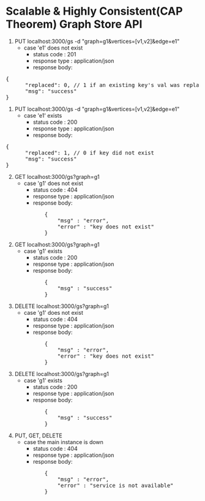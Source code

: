 # Scalable &amp; Highly Consistent(CAP Theorem) Graph Store API

1. PUT localhost:3000/gs -d "graph=g1&vertices=[v1,v2]&edge=e1"
    - case 'e1' does not exist
      - status code : 201
      - response type : application/json
      - response body:
<pre>
{
      "replaced": 0, // 1 if an existing key's val was replaced
      "msg": "success"
}
</pre>

1. PUT localhost:3000/gs -d "graph=g1&vertices=[v1,v2]&edge=e1"
    - case 'e1' exists
	    - status code : 200
	    - response type : application/json
	    - response body:

<pre>
{
      "replaced": 1, // 0 if key did not exist
      "msg": "success"
}
</pre>

2. GET localhost:3000/gs?graph=g1
    - case 'g1' does not exist
      - status code : 404
      - response type : application/json
      - response body:

<pre>
			{
				"msg" : "error",
				"error" : "key does not exist"
			}
</pre>

2. GET localhost:3000/gs?graph=g1
    - case 'g1' exists
      - status code : 200
      - response type : application/json
      - response body:

<pre>
			{
				"msg" : "success"
		 	}
</pre>

3. DELETE localhost:3000/gs?graph=g1
    - case 'g1' does not exist
      - status code : 404
      - response type : application/json
      - response body:
      
<pre>
			{
				"msg" : "error",
				"error" : "key does not exist"
		 	}
</pre>

3. DELETE localhost:3000/gs?graph=g1
    - case 'g1' exists
      - status code : 200
      - response type : application/json
      - response body:

<pre>
			{
				"msg" : "success"
		 	}
</pre>

4. PUT, GET, DELETE 
    - case the main instance is down 
      - status code : 404
      - response type : application/json
      - response body:

<pre>
			{
				"msg" : "error",
				"error" : "service is not available"
		 	}
</pre>